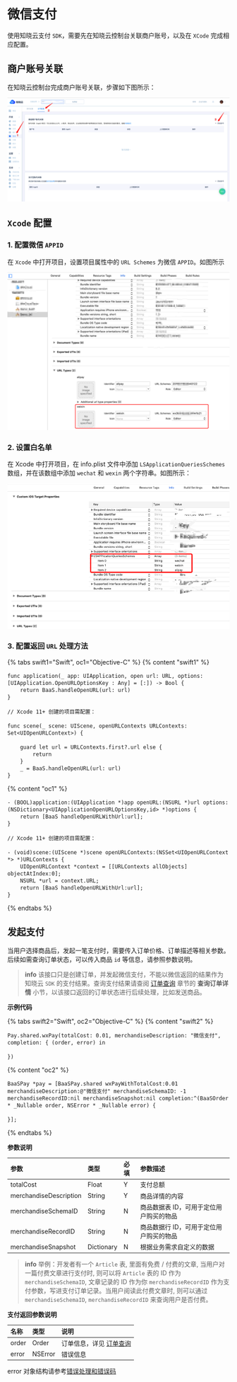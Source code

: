 # 微信支付

使用知晓云支付 `SDK`，需要先在知晓云控制台关联商户账号，以及在 `XCode` 完成相应配置。

## 商户账号关联

在知晓云控制台完成商户账号关联，步骤如下图所示：

![账号关联](/images/ios/wexin_account.png)

## `Xcode` 配置

### 1. 配置微信 `APPID`

在 `Xcode` 中打开项目，设置项目属性中的 `URL Schemes` 为微信 `APPID`。如图所示

![设置 URLTYPE](/images/ios/wexin_scheme.png)

### 2. 设置白名单

在 Xcode 中打开项目，在 info.plist 文件中添加 `LSApplicationQueriesSchemes` 数组，并在该数组中添加 `wechat` 和 `wexin` 两个字符串。如图所示：

![设置白名单](/images/ios/query_scheme.png)


### 3. 配置返回 `URL` 处理方法

{% tabs swift1="Swift", oc1="Objective-C" %}
{% content "swift1" %}
```
func application(_ app: UIApplication, open url: URL, options: [UIApplication.OpenURLOptionsKey : Any] = [:]) -> Bool {
    return BaaS.handleOpenURL(url: url)
}

// Xcode 11+ 创建的项目需配置：

func scene(_ scene: UIScene, openURLContexts URLContexts: Set<UIOpenURLContext>) {
        
    guard let url = URLContexts.first?.url else {
        return
    }
    _ = BaaS.handleOpenURL(url: url)
}

```
{% content "oc1" %}
```
- (BOOL)application:(UIApplication *)app openURL:(NSURL *)url options:(NSDictionary<UIApplicationOpenURLOptionsKey,id> *)options {
    return [BaaS handleOpenURLWithUrl:url];
}

// Xcode 11+ 创建的项目需配置：

- (void)scene:(UIScene *)scene openURLContexts:(NSSet<UIOpenURLContext *> *)URLContexts {
    UIOpenURLContext *context = [[URLContexts allObjects] objectAtIndex:0];
    NSURL *url = context.URL;
    return [BaaS handleOpenURLWithUrl:url];
}

```
{% endtabs %}

## 发起支付

当用户选择商品后，发起一笔支付时，需要传入订单价格、订单描述等相关参数。后续如需查询订单状态，可以传入商品 `id` 等信息，请参照参数说明。

> **info**
> 该接口只是创建订单，并发起微信支付，不能以微信返回的结果作为知晓云 `SDK` 的支付结果。查询支付结果请查阅 [订单查询](./order.md) 章节的 **查询订单详情** 小节，以该接口返回的订单状态进行后续处理，比如发送商品。

**示例代码**

{% tabs swift2="Swift", oc2="Objective-C" %}
{% content "swift2" %}
```
Pay.shared.wxPay(totalCost: 0.01, merchandiseDescription: "微信支付", completion: { (order, error) in

})
```
{% content "oc2" %}
```
BaaSPay *pay = [BaaSPay.shared wxPayWithTotalCost:0.01 merchandiseDescription:@"微信支付" merchandiseSchemaID: -1 merchandiseRecordID:nil merchandiseSnapshot:nil completion:^(BaaSOrder * _Nullable order, NSError * _Nullable error) {

}];
```
{% endtabs %}

**参数说明**

| 参数                    | 类型    | 必填 | 参数描述 |
| :--------------------- | :------ | :-- | :------ |
| totalCost              | Float   | Y   | 支付总额 |
| merchandiseDescription | String  | Y   | 商品详情的内容 |
| merchandiseSchemaID    | String | N   | 商品数据表 ID，可用于定位用户购买的物品 |
| merchandiseRecordID    | String  | N   | 商品数据行 ID，可用于定位用户购买的物品 |
| merchandiseSnapshot    | Dictionary  | N   | 根据业务需求自定义的数据 |

> **info**
> 举例：开发者有一个 `Article` 表, 里面有免费 / 付费的文章, 当用户对一篇付费文章进行支付时, 则可以将 `Article` 表的 ID 作为 `merchandiseSchemaID`, 文章记录的 ID 作为你 `merchandiseRecordID` 作为支付参数，写进支付订单记录。当用户阅读此付费文章时, 则可以通过 `merchandiseSchemaID`, `merchandiseRecordID` 来查询用户是否付费。

**支付返回参数说明**

| 名称      | 类型           | 说明 |
| :------- | :------------  | :------ |
| order  |   Order         | 订单信息，详见 [订单查询](./order.md) |
| error   |  NSError |  错误信息  |

error 对象结构请参考[错误处理和错误码](/ios-sdk/error-code.md)